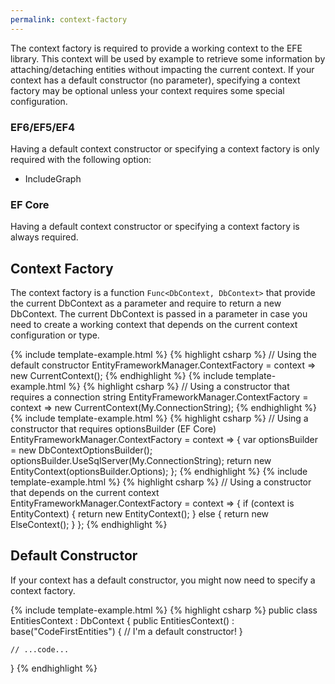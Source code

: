 ```yaml
---
permalink: context-factory
---
```


The context factory is required to provide a working context to the EFE library. This context will be used by example to retrieve some information by attaching/detaching entities without impacting the current context.
If your context has a default constructor (no parameter), specifying a context factory may be optional unless your context requires some special configuration.

### EF6/EF5/EF4
Having a default context constructor or specifying a context factory is only required with the following option:
- IncludeGraph

### EF Core
Having a default context constructor or specifying a context factory is always required.

## Context Factory
The context factory is a function `Func<DbContext, DbContext>` that provide the current DbContext as a parameter and require to return a new DbContext.
The current DbContext is passed in a parameter in case you need to create a working context that depends on the current context configuration or type.

{% include template-example.html %} 
{% highlight csharp %}
// Using the default constructor
EntityFrameworkManager.ContextFactory = context => new CurrentContext();
{% endhighlight %}
{% include template-example.html %} 
{% highlight csharp %}
// Using a constructor that requires a connection string
EntityFrameworkManager.ContextFactory = context => new CurrentContext(My.ConnectionString);
{% endhighlight %}
{% include template-example.html %} 
{% highlight csharp %}
// Using a constructor that requires optionsBuilder (EF Core) 
EntityFrameworkManager.ContextFactory = context =>
{
	var optionsBuilder = new DbContextOptionsBuilder<EntityContext>();
	optionsBuilder.UseSqlServer(My.ConnectionString);
	return new EntityContext(optionsBuilder.Options);
};
{% endhighlight %}
{% include template-example.html %} 
{% highlight csharp %}
// Using a constructor that depends on the current context
EntityFrameworkManager.ContextFactory = context =>
{
	if (context is EntityContext)
	{
		return new EntityContext();
	}
	else
	{
		return new ElseContext();
	}
};
{% endhighlight %}

## Default Constructor
If your context has a default constructor, you might now need to specify a context factory.

{% include template-example.html %} 
{% highlight csharp %}
public class EntitiesContext : DbContext
{
	public EntitiesContext() : base("CodeFirstEntities")
	{
		// I'm a default constructor!
	}
	
	// ...code...
}
{% endhighlight %}


